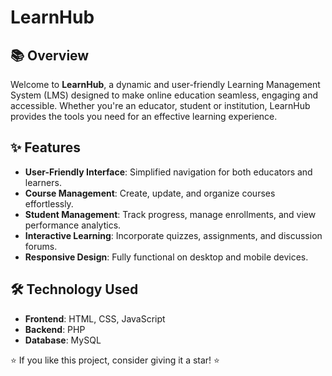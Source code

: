 # LearnHub 

## 📚 Overview

Welcome to **LearnHub**, a dynamic and user-friendly Learning Management System (LMS) designed to make online education seamless, engaging and accessible. Whether you're an educator, student or institution, LearnHub provides the tools you need for an effective learning experience. 

## ✨ Features 

- **User-Friendly Interface**: Simplified navigation for both educators and learners. 
- **Course Management**: Create, update, and organize courses effortlessly. 
- **Student Management**: Track progress, manage enrollments, and view performance analytics. 
- **Interactive Learning**: Incorporate quizzes, assignments, and discussion forums. 
- **Responsive Design**: Fully functional on desktop and mobile devices. 

## 🛠️ Technology Used 

- **Frontend**: HTML, CSS, JavaScript 
- **Backend**: PHP
- **Database**: MySQL

⭐ If you like this project, consider giving it a star! ⭐
